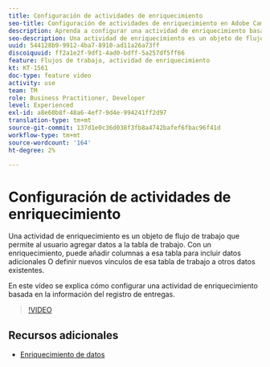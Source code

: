```yaml
---
title: Configuración de actividades de enriquecimiento
seo-title: Configuración de actividades de enriquecimiento en Adobe Campaign Classic
description: Aprenda a configurar una actividad de enriquecimiento basada en la información del registro de envío.
seo-description: Una actividad de enriquecimiento es un objeto de flujo de trabajo que permite al usuario agregar datos a la tabla de trabajo. Con un enriquecimiento, puede añadir columnas a esa tabla para incluir datos adicionales O definir nuevos vínculos de esa tabla de trabajo a otros datos existentes.   En este vídeo se explica cómo configurar una actividad de enriquecimiento basada en la información del registro de entregas.
uuid: 544128b9-9912-4ba7-8910-ad11a26a73ff
discoiquuid: ff2a1e2f-9df1-4ad0-bdff-5a257df5ff66
feature: Flujos de trabajo, actividad de enriquecimiento
kt: KT-1561
doc-type: feature video
activity: use
team: TM
role: Business Practitioner, Developer
level: Experienced
exl-id: a8e60b8f-48a6-4ef7-9d4e-994241ff2d97
translation-type: tm+mt
source-git-commit: 137d1e0c36d038f3fb8a4742bafef6fbac96f41d
workflow-type: tm+mt
source-wordcount: '164'
ht-degree: 2%

---
```


# Configuración de actividades de enriquecimiento

Una actividad de enriquecimiento es un objeto de flujo de trabajo que permite al usuario agregar datos a la tabla de trabajo. Con un enriquecimiento, puede añadir columnas a esa tabla para incluir datos adicionales O definir nuevos vínculos de esa tabla de trabajo a otros datos existentes.

En este vídeo se explica cómo configurar una actividad de enriquecimiento basada en la información del registro de entregas.

>[!VIDEO](https://video.tv.adobe.com/v/25193?quality=12)

## Recursos adicionales

- [Enriquecimiento de datos](https://docs.adobe.com/content/help/en/campaign-classic/using/automating-with-workflows/use-cases/enriching-data.html)
